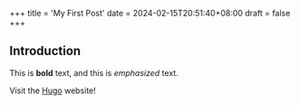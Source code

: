 +++
title = 'My First Post'
date = 2024-02-15T20:51:40+08:00
draft = false
+++
## Introduction

This is **bold** text, and this is *emphasized* text.

Visit the [Hugo](https://gohugo.io) website!